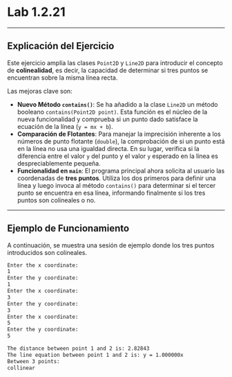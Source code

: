 # Lab 1.2.21

-----

## Explicación del Ejercicio

Este ejercicio amplía las clases `Point2D` y `Line2D` para introducir el concepto de **colinealidad**, es decir, la capacidad de determinar si tres puntos se encuentran sobre la misma línea recta.

Las mejoras clave son:

  * **Nuevo Método `contains()`**: Se ha añadido a la clase `Line2D` un método booleano `contains(Point2D point)`. Esta función es el núcleo de la nueva funcionalidad y comprueba si un punto dado satisface la ecuación de la línea (`y = mx + b`).
  * **Comparación de Flotantes**: Para manejar la imprecisión inherente a los números de punto flotante (`double`), la comprobación de si un punto está en la línea no usa una igualdad directa. En su lugar, verifica si la diferencia entre el valor `y` del punto y el valor `y` esperado en la línea es despreciablemente pequeña.
  * **Funcionalidad en `main`**: El programa principal ahora solicita al usuario las coordenadas de **tres puntos**. Utiliza los dos primeros para definir una línea y luego invoca al método `contains()` para determinar si el tercer punto se encuentra en esa línea, informando finalmente si los tres puntos son colineales o no.

-----

## Ejemplo de Funcionamiento

A continuación, se muestra una sesión de ejemplo donde los tres puntos introducidos son colineales.

```bash
Enter the x coordinate: 
1
Enter the y coordinate: 
1
Enter the x coordinate: 
3
Enter the y coordinate: 
3
Enter the x coordinate: 
5
Enter the y coordinate: 
5

The distance between point 1 and 2 is: 2.82843
The line equation between point 1 and 2 is: y = 1.000000x
Between 3 points: 
collinear
```
